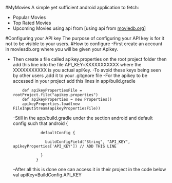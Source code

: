 #MyMovies
A simple yet sufficient android application to fetch: 
- Popular Movies
- Top Rated Movies
- Upcoming Movies
using api from [using api from [moviedb.org](https://www.themoviedb.org/)]

#Configuring your API key
  The purpose of configuring your API key is for it not to be visible to your users.
#How to configure
 -First create an account in moviesdb.org where you will be given your Apikey.
 - Then create a file called apikey.properties on the root project folder then add this
  line into the file API_KEY=XXXXXXXXXXX where the XXXXXXXXXXX is you actual apiKey.
  -To avoid these keys being seen by other users ,add it to your .gitgnore file
  -For the apikey to be accessed in your project add this lines in app/build.gradle
                 
           def apikeyPropertiesFile = rootProject.file("apikey.properties")
           def apikeyProperties = new Properties()
           apikeyProperties.load(new FileInputStream(apikeyPropertiesFile))
    
   -Still in the app/build.gradle under the section android and default config such that
                 android {
                 
                   defaultConfig {
                 
                     buildConfigField("String", "API_KEY", apikeyProperties['API_KEY']) // ADD THIS LINE
                    
                   }
                 }
    -After all this is done one can access it in their project in the code below
            val apiKey=BuildConfig.API_KEY
            
    